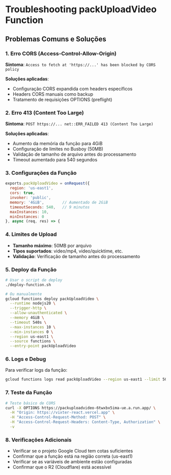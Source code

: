 # Troubleshooting packUploadVideo Function

## Problemas Comuns e Soluções

### 1. Erro CORS (Access-Control-Allow-Origin)
**Sintoma**: `Access to fetch at 'https://...' has been blocked by CORS policy`

**Soluções aplicadas**:
- Configuração CORS expandida com headers específicos
- Headers CORS manuais como backup
- Tratamento de requisições OPTIONS (preflight)

### 2. Erro 413 (Content Too Large)
**Sintoma**: `POST https://... net::ERR_FAILED 413 (Content Too Large)`

**Soluções aplicadas**:
- Aumento da memória da função para 4GiB
- Configuração de limites no Busboy (50MB)
- Validação de tamanho de arquivo antes do processamento
- Timeout aumentado para 540 segundos

### 3. Configurações da Função
```javascript
exports.packUploadVideo = onRequest({
  region: 'us-east1',
  cors: true,
  invoker: 'public',
  memory: '4GiB',        // Aumentado de 2GiB
  timeoutSeconds: 540,   // 9 minutos
  maxInstances: 10,
  minInstances: 0
}, async (req, res) => {
```

### 4. Limites de Upload
- **Tamanho máximo**: 50MB por arquivo
- **Tipos suportados**: video/mp4, video/quicktime, etc.
- **Validação**: Verificação de tamanho antes do processamento

### 5. Deploy da Função
```bash
# Usar o script de deploy
./deploy-function.sh

# Ou manualmente
gcloud functions deploy packUploadVideo \
  --runtime nodejs20 \
  --trigger-http \
  --allow-unauthenticated \
  --memory 4GiB \
  --timeout 540s \
  --max-instances 10 \
  --min-instances 0 \
  --region us-east1 \
  --source functions \
  --entry-point packUploadVideo
```

### 6. Logs e Debug
Para verificar logs da função:
```bash
gcloud functions logs read packUploadVideo --region us-east1 --limit 50
```

### 7. Teste da Função
```bash
# Teste básico de CORS
curl -X OPTIONS https://packuploadvideo-6twxbx5ima-ue.a.run.app/ \
  -H "Origin: https://vixter-react.vercel.app" \
  -H "Access-Control-Request-Method: POST" \
  -H "Access-Control-Request-Headers: Content-Type, Authorization" \
  -v
```

### 8. Verificações Adicionais
- Verificar se o projeto Google Cloud tem cotas suficientes
- Confirmar que a função está na região correta (us-east1)
- Verificar se as variáveis de ambiente estão configuradas
- Confirmar que o R2 (Cloudflare) está acessível